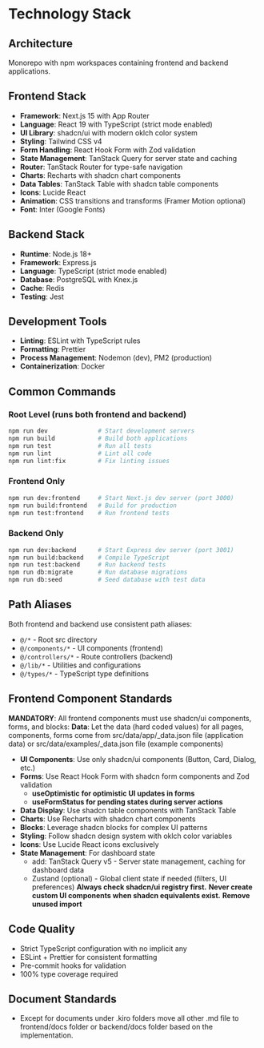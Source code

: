 # Technology Stack

## Architecture

Monorepo with npm workspaces containing frontend and backend applications.

## Frontend Stack

- **Framework**: Next.js 15 with App Router
- **Language**: React 19 with TypeScript (strict mode enabled)
- **UI Library**: shadcn/ui with modern oklch color system
- **Styling**: Tailwind CSS v4
- **Form Handling**: React Hook Form with Zod validation
- **State Management**: TanStack Query for server state and caching
- **Router**: TanStack Router for type-safe navigation
- **Charts**: Recharts with shadcn chart components
- **Data Tables**: TanStack Table with shadcn table components
- **Icons**: Lucide React
- **Animation**: CSS transitions and transforms (Framer Motion optional)
- **Font**: Inter (Google Fonts)

## Backend Stack

- **Runtime**: Node.js 18+
- **Framework**: Express.js
- **Language**: TypeScript (strict mode enabled)
- **Database**: PostgreSQL with Knex.js
- **Cache**: Redis
- **Testing**: Jest

## Development Tools

- **Linting**: ESLint with TypeScript rules
- **Formatting**: Prettier
- **Process Management**: Nodemon (dev), PM2 (production)
- **Containerization**: Docker

## Common Commands

### Root Level (runs both frontend and backend)
```bash
npm run dev              # Start development servers
npm run build            # Build both applications
npm run test             # Run all tests
npm run lint             # Lint all code
npm run lint:fix         # Fix linting issues
```

### Frontend Only
```bash
npm run dev:frontend     # Start Next.js dev server (port 3000)
npm run build:frontend   # Build for production
npm run test:frontend    # Run frontend tests
```

### Backend Only
```bash
npm run dev:backend      # Start Express dev server (port 3001)
npm run build:backend    # Compile TypeScript
npm run test:backend     # Run backend tests
npm run db:migrate       # Run database migrations
npm run db:seed          # Seed database with test data
```

## Path Aliases

Both frontend and backend use consistent path aliases:
- `@/*` - Root src directory
- `@/components/*` - UI components (frontend)
- `@/controllers/*` - Route controllers (backend)
- `@/lib/*` - Utilities and configurations
- `@/types/*` - TypeScript type definitions

## Frontend Component Standards

**MANDATORY**: All frontend components must use shadcn/ui components, forms, and blocks:
**Data**: Let the data (hard coded values) for all pages, components, forms come from src/data/app/<component>_data.json file (application data) or src/data/examples/<component>_data.json file (example components)
- **UI Components**: Use only shadcn/ui components (Button, Card, Dialog, etc.)
- **Forms**: Use React Hook Form with shadcn form components and Zod validation
    - **useOptimistic for optimistic UI updates in forms**
    - **useFormStatus for pending states during server actions**
- **Data Display**: Use shadcn table components with TanStack Table
- **Charts**: Use Recharts with shadcn chart components
- **Blocks**: Leverage shadcn blocks for complex UI patterns
- **Styling**: Follow shadcn design system with oklch color variables
- **Icons**: Use Lucide React icons exclusively
- **State Management**: For dashboard state
    - add: TanStack Query v5 - Server state management, caching for dashboard data 
    - Zustand (optional) - Global client state if needed (filters, UI preferences)
**Always check shadcn/ui registry first.**
**Never create custom UI components when shadcn equivalents exist.**
**Remove unused import**

## Code Quality

- Strict TypeScript configuration with no implicit any
- ESLint + Prettier for consistent formatting
- Pre-commit hooks for validation
- 100% type coverage required

## Document Standards 

- Except for documents under .kiro folders move all other .md file to frontend/docs folder or backend/docs folder based on the implementation.
